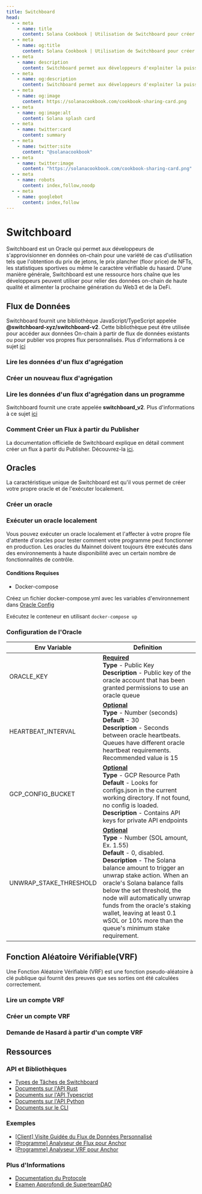 ```yaml
---
title: Switchboard
head:
  - - meta
    - name: title
      content: Solana Cookbook | Utilisation de Switchboard pour créer des flux de données Onchain
  - - meta
    - name: og:title
      content: Solana Cookbook | Utilisation de Switchboard pour créer des flux de données Onchain
  - - meta
    - name: description
      content: Switchboard permet aux développeurs d'exploiter la puissance de Solana en créant des flux de données performants à partir de n'importe quelle API.
  - - meta
    - name: og:description
      content: Switchboard permet aux développeurs d'exploiter la puissance de Solana en créant des flux de données performants à partir de n'importe quelle API.
  - - meta
    - name: og:image
      content: https://solanacookbook.com/cookbook-sharing-card.png
  - - meta
    - name: og:image:alt
      content: Solana splash card
  - - meta
    - name: twitter:card
      content: summary
  - - meta
    - name: twitter:site
      content: "@solanacookbook"
  - - meta
    - name: twitter:image
      content: "https://solanacookbook.com/cookbook-sharing-card.png"
  - - meta
    - name: robots
      content: index,follow,noodp
  - - meta
    - name: googlebot
      content: index,follow
---
```


# Switchboard

Switchboard est un Oracle qui permet aux développeurs de s'approvisionner en données on-chain pour une variété de cas d'utilisation tels que l'obtention du prix de jetons, le prix plancher (floor price) de NFTs, les statistiques sportives ou même le caractère vérifiable du hasard. D'une manière générale, Switchboard est une ressource hors chaîne que les développeurs peuvent utiliser pour relier des données on-chain de haute qualité et alimenter la prochaine génération du Web3 et de la DeFi.

## Flux de Données

Switchboard fournit une bibliothèque JavaScript/TypeScript appelée **@switchboard-xyz/switchboard-v2**. Cette bibliothèque peut être utilisée pour accéder aux données On-chain à partir de flux de données existants ou pour publier vos propres flux personnalisés. Plus d'informations à ce sujet [ici](https://www.npmjs.com/package/@switchboard-xyz/switchboard-v2
)

### Lire les données d'un flux d'agrégation

<SolanaCodeGroup>
  <SolanaCodeGroupItem title="TS" active>

  <template v-slot:default>

@[code](@/code/switchboard/client/read.client.en.ts)

  </template>

  <template v-slot:preview>

@[code](@/code/switchboard/client/read.client.preview.en.ts)

  </template>

  </SolanaCodeGroupItem>

</SolanaCodeGroup>

### Créer un nouveau flux d'agrégation

<SolanaCodeGroup>
  <SolanaCodeGroupItem title="TS" active>

  <template v-slot:default>

@[code](@/code/switchboard/client/create.client.en.ts)

  </template>

  <template v-slot:preview>

@[code](@/code/switchboard/client/create.client.preview.en.ts)

  </template>

  </SolanaCodeGroupItem>

</SolanaCodeGroup>





### Lire les données d'un flux d'agrégation dans un programme
Switchboard fournit une crate appelée **switchboard_v2**. Plus d'informations à ce sujet [ici](https://docs.rs/switchboard-v2/0.1.10/switchboard_v2/)


<SolanaCodeGroup>
  <SolanaCodeGroupItem title="Rust" active>

  <template v-slot:default>

@[code](@/code/switchboard/on-chain/read.on-chain.en.rs)

  </template>

  <template v-slot:preview>

@[code](@/code/switchboard/on-chain/read.on-chain.preview.en.rs)

  </template>

  </SolanaCodeGroupItem>

</SolanaCodeGroup>

### Comment Créer un Flux à partir du Publisher
La documentation officielle de Switchboard explique en détail comment créer un flux à partir du Publisher. Découvrez-la [ici](https://docs.switchboard.xyz/feed/publisher).

## Oracles
La caractéristique unique de Switchboard est qu'il vous permet de créer votre propre oracle et de l'exécuter localement.

### Créer un oracle
<SolanaCodeGroup>
  <SolanaCodeGroupItem title="TS" active>

  <template v-slot:default>

@[code](@/code/switchboard/client/create.oracle.client.en.ts)

  </template>

  <template v-slot:preview>

@[code](@/code/switchboard/client/create.oracle.client.preview.en.ts)

  </template>

  </SolanaCodeGroupItem>

</SolanaCodeGroup>

### Exécuter un oracle localement
Vous pouvez exécuter un oracle localement et l'affecter à votre propre file d'attente d'oracles pour tester comment votre programme peut fonctionner en production. Les oracles du Mainnet doivent toujours être exécutés dans des environnements à haute disponibilité avec un certain nombre de fonctionnalités de contrôle.

#### Conditions Requises
 - Docker-compose

Créez un fichier docker-compose.yml avec les variables d'environnement dans [Oracle Config](/integrations/switchboard.html#oracle-config)



<SolanaCodeGroup>
  <SolanaCodeGroupItem title="TS" active>

  <template v-slot:default>

@[code](@/code/switchboard/local/docker-compose.oracle.local.en.yml)

  </template>

  <template v-slot:preview>

@[code](@/code/switchboard/local/docker-compose.oracle.local.en.yml)

  </template>

  </SolanaCodeGroupItem>

</SolanaCodeGroup>

Exécutez le conteneur en utilisant `docker-compose up`

### Configuration de l'Oracle
<table>
  <thead>
    <tr>
      <th>Env Variable</th>
      <th>Definition</th>
    </tr>
  </thead>
  <tbody>
    <tr>
      <td>ORACLE_KEY</td>
      <td>
        <b>
          <u>Required</u>
        </b>
        <br />
        <b>Type</b> - Public Key
        <br />
        <b>Description</b> - Public key of the oracle account that has been
        granted permissions to use an oracle queue <br />
      </td>
    </tr>
    <tr>
      <td>HEARTBEAT_INTERVAL</td>
      <td>
        <b>
          <u>Optional</u>
        </b>
        <br />
        <b>Type</b> - Number (seconds)
        <br />
        <b>Default</b> - 30
        <br />
        <b>Description</b> - Seconds between oracle heartbeats. Queues have
        different oracle heartbeat requirements. Recommended value is 15
      </td>
    </tr>
    <tr>
      <td>GCP_CONFIG_BUCKET</td>
      <td>
        <b>
          <u>Optional</u>
        </b>
        <br />
        <b>Type</b> - GCP Resource Path
        <br />
        <b>Default</b> - Looks for configs.json in the current working
        directory. If not found, no config is loaded.
        <br />
        <b>Description</b> - Contains API keys for private API endpoints
      </td>
    </tr>
    <tr>
      <td>UNWRAP_STAKE_THRESHOLD</td>
      <td>
        <b>
          <u>Optional</u>
        </b>
        <br />
        <b>Type</b> - Number (SOL amount, Ex. 1.55)
        <br />
        <b>Default</b> - 0, disabled.
        <br />
        <b>Description</b> - The Solana balance amount to trigger an unwrap stake action. When an oracle's Solana balance falls below the set threshold, the node will automatically unwrap funds from the oracle's staking wallet, leaving at least 0.1 wSOL or 10% more than the queue's minimum stake requirement. 
      </td>
    </tr>
  </tbody>
</table>

## Fonction Aléatoire Vérifiable(VRF)
Une Fonction Aléatoire Vérifiable (VRF) est une fonction pseudo-aléatoire à clé publique qui fournit des preuves que ses sorties ont été calculées correctement.
### Lire un compte VRF

<SolanaCodeGroup>
  <SolanaCodeGroupItem title="TS" active>

  <template v-slot:default>

@[code](@/code/switchboard/client/read.vrf.client.en.ts)

  </template>

  <template v-slot:preview>

@[code](@/code/switchboard/client/read.vrf.client.preview.en.ts)

  </template>

  </SolanaCodeGroupItem>
  <SolanaCodeGroupItem title="Rust" active>

  <template v-slot:default>

@[code](@/code/switchboard/on-chain/read.vrf.on-chain.en.rs)

  </template>

  <template v-slot:preview>

@[code](@/code/switchboard/on-chain/read.vrf.on-chain.preview.en.rs)

  </template>

  </SolanaCodeGroupItem>

</SolanaCodeGroup>

### Créer un compte VRF

<SolanaCodeGroup>
  <SolanaCodeGroupItem title="TS" active>

  <template v-slot:default>

@[code](@/code/switchboard/client/create.vrf.client.en.ts)

  </template>

  <template v-slot:preview>

@[code](@/code/switchboard/client/create.vrf.client.preview.en.ts)

  </template>

  </SolanaCodeGroupItem>
  

</SolanaCodeGroup>

### Demande de Hasard à partir d'un compte VRF

<SolanaCodeGroup>
  <SolanaCodeGroupItem title="TS" active>

  <template v-slot:default>

@[code](@/code/switchboard/client/request.vrf.client.en.ts)

  </template>

  <template v-slot:preview>

@[code](@/code/switchboard/client/request.vrf.client.preview.en.ts)

  </template>

  </SolanaCodeGroupItem>
   <SolanaCodeGroupItem title="Rust" active>

  <template v-slot:default>

@[code](@/code/switchboard/on-chain/request.vrf.on-chain.en.rs)

  </template>

  <template v-slot:preview>

@[code](@/code/switchboard/on-chain/request.vrf.on-chain.preview.en.rs)

  </template>

  </SolanaCodeGroupItem>

</SolanaCodeGroup>


## Ressources
### API et Bibliothèques
 - [Types de Tâches de Switchboard](https://docs.switchboard.xyz/api/tasks)
 - [Documents sur l'API Rust](https://docs.rs/switchboard-v2/latest/switchboard_v2/)
 - [Documents sur l'API Typescript](https://docs.switchboard.xyz/api/ts)
 - [Documents sur l'API Python](https://docs.switchboard.xyz/api/py)
 - [Documents sur le CLI](https://docs.switchboard.xyz/api/cli)
### Exemples
 - [[Client] Visite Guidée du Flux de Données Personnalisé](https://github.com/switchboard-xyz/switchboard-v2/tree/main/packages/feed-walkthrough)
 - [[Programme] Analyseur de Flux pour Anchor](https://github.com/switchboard-xyz/switchboard-v2/tree/main/programs/anchor-feed-parser)
 - [[Programme] Analyseur VRF pour Anchor](https://github.com/switchboard-xyz/switchboard-v2/tree/main/programs/anchor-vrf-parser)
### Plus d'Informations
 - [Documentation du Protocole](https://docs.switchboard.xyz/introduction)
 - [Examen Approfondi de SuperteamDAO](https://crawling-cent-d6b.notion.site/The-Switchboard-Deep-Dive-717df6ba0b92465e8118351466257a0f)

